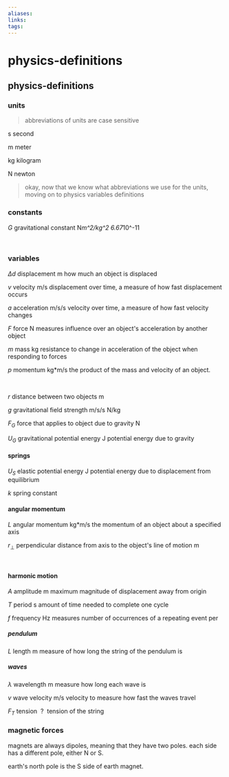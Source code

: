 ```yaml
---
aliases: 
links: 
tags: 
---
```

# physics-definitions
## physics-definitions

### units

> abbreviations of units are case sensitive

s  second

m  meter

kg  kilogram

N  newton

> okay, now that we know what abbreviations we use for the units, moving on to physics variables definitions

### constants

$G$  gravitational constant  N*m^2/kg^2  6.67*10^-11

‍

### variables

$\Delta d$  displacement  m  how much an object is displaced

$v$  velocity  m/s  displacement over time, a measure of how fast displacement occurs

$a$  acceleration  m/s/s  velocity over time, a measure of how fast velocity changes

$F$  force  N  measures influence over an object's acceleration by another object

$m$  mass  kg  resistance to change in acceleration of the object when responding to forces

$p$  momentum​  ​kg*m/s​  the product of the mass and velocity of an object.

‍

$r$  distance between two objects  m

$g$  gravitational field strength  m/s/s N/kg

$F_G$  force that applies to object due to gravity  N

$U_G$  gravitational potential energy  J  potential energy due to gravity

#### springs

$U_S$  elastic potential energy  J  potential energy due to displacement from equilibrium

$k$  spring constant

#### angular momentum

$L$  angular momentum  kg*m/s  the momentum of an object about a specified axis

$r_\perp$  perpendicular distance from axis to the object's line of motion  m

‍

#### harmonic motion

$A$  amplitude  m  maximum magnitude of displacement away from origin

$T$  period  s  amount of time needed to complete one cycle

$f$  frequency  Hz  measures number of occurrences of a repeating event per

##### pendulum

$L$  length  m  measure of how long the string of the pendulum is

##### waves

$\lambda$  wavelength  m  measure how long each wave is

$v$  wave velocity  m/s  velocity to measure how fast the waves travel

$F_T$  tension  ?  tension of the string

### magnetic forces

magnets are always dipoles, meaning that they have two poles. each side has a different pole, either N or S.

earth's north pole is the S side of earth magnet.
